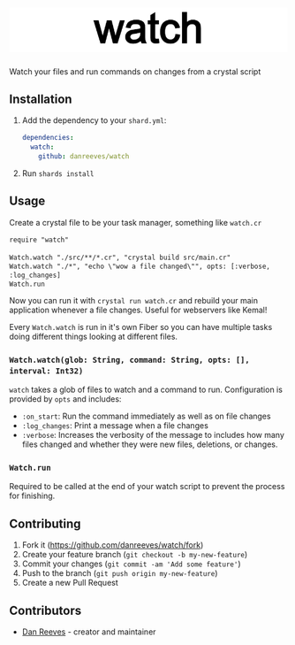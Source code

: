 # ![watch](./head.png)

Watch your files and run commands on changes from a crystal script

## Installation

1. Add the dependency to your `shard.yml`:

   ```yaml
   dependencies:
     watch:
       github: danreeves/watch
   ```

2. Run `shards install`

## Usage

Create a crystal file to be your task manager, something like `watch.cr`

```crystal
require "watch"

Watch.watch "./src/**/*.cr", "crystal build src/main.cr"
Watch.watch "./*", "echo \"wow a file changed\"", opts: [:verbose, :log_changes]
Watch.run
```

Now you can run it with `crystal run watch.cr` and rebuild your main application whenever a file changes. Useful for webservers like Kemal!

Every `Watch.watch` is run in it's own Fiber so you can have multiple tasks doing different things looking at different files.

### `Watch.watch(glob: String, command: String, opts: [], interval: Int32)`

`watch` takes a glob of files to watch and a command to run. Configuration is provided by `opts` and includes:
  - `:on_start`: Run the command immediately as well as on file changes
  - `:log_changes`: Print a message when a file changes
  - `:verbose`: Increases the verbosity of the message to includes how many files changed and whether they were new files, deletions, or changes.

### `Watch.run`

Required to be called at the end of your watch script to prevent the process for finishing.

## Contributing

1. Fork it (<https://github.com/danreeves/watch/fork>)
2. Create your feature branch (`git checkout -b my-new-feature`)
3. Commit your changes (`git commit -am 'Add some feature'`)
4. Push to the branch (`git push origin my-new-feature`)
5. Create a new Pull Request

## Contributors

- [Dan Reeves](https://github.com/danreeves) - creator and maintainer
